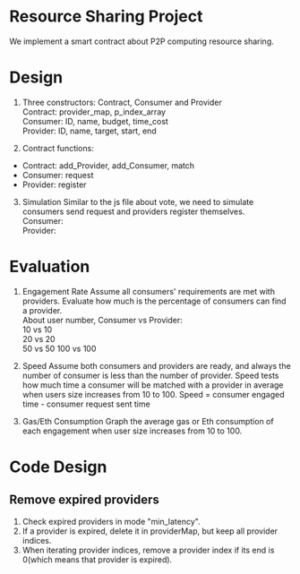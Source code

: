 # Resource Sharing Project
We implement a smart contract about P2P computing resource sharing. 

# Design

1. Three constructors: Contract, Consumer and Provider  
Contract:  provider_map, p_index_array  
Consumer:  ID, name, budget, time_cost  
Provider:  ID, name, target, start, end   

2. Contract functions:
* Contract: add_Provider, add_Consumer, match  
* Consumer: request  
* Provider: register  

3. Simulation
Similar to the js file about vote, we need to simulate consumers send request and providers register themselves.   
Consumer:  
Provider:  

# Evaluation
1. Engagement Rate
Assume all consumers' requirements are met with providers. Evaluate how much is the percentage of consumers can find a provider.  
About user number, Consumer vs Provider:  
10 vs 10  
20 vs 20  
50 vs 50
100 vs 100  

2. Speed
Assume both consumers and providers are ready, and always the number of consumer is less than the number of provider. Speed tests how much time a consumer will be matched with a provider in average when users size increases from 10 to 100. Speed = consumer engaged time - consumer request sent time

3. Gas/Eth Consumption
Graph the average gas or Eth consumption of each engagement when user size increases from 10 to 100.

# Code Design
## Remove expired providers
1. Check expired providers in mode "min_latency".
2. If a provider is expired, delete it in providerMap, but keep all provider indices.
3. When iterating provider indices, remove a provider index if its end is 0(which means that provider is expired). 